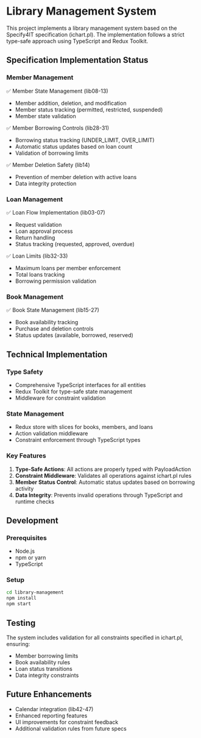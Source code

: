 # Library Management System

This project implements a library management system based on the Specify4IT specification (ichart.pl). The implementation follows a strict type-safe approach using TypeScript and Redux Toolkit.

## Specification Implementation Status

### Member Management
✅ Member State Management (lib08-13)
- Member addition, deletion, and modification
- Member status tracking (permitted, restricted, suspended)
- Member state validation

✅ Member Borrowing Controls (lib28-31)
- Borrowing status tracking (UNDER_LIMIT, OVER_LIMIT)
- Automatic status updates based on loan count
- Validation of borrowing limits

✅ Member Deletion Safety (lib14)
- Prevention of member deletion with active loans
- Data integrity protection

### Loan Management
✅ Loan Flow Implementation (lib03-07)
- Request validation
- Loan approval process
- Return handling
- Status tracking (requested, approved, overdue)

✅ Loan Limits (lib32-33)
- Maximum loans per member enforcement
- Total loans tracking
- Borrowing permission validation

### Book Management
✅ Book State Management (lib15-27)
- Book availability tracking
- Purchase and deletion controls
- Status updates (available, borrowed, reserved)

## Technical Implementation

### Type Safety
- Comprehensive TypeScript interfaces for all entities
- Redux Toolkit for type-safe state management
- Middleware for constraint validation

### State Management
- Redux store with slices for books, members, and loans
- Action validation middleware
- Constraint enforcement through TypeScript types

### Key Features
1. **Type-Safe Actions**: All actions are properly typed with PayloadAction
2. **Constraint Middleware**: Validates all operations against ichart.pl rules
3. **Member Status Control**: Automatic status updates based on borrowing activity
4. **Data Integrity**: Prevents invalid operations through TypeScript and runtime checks

## Development

### Prerequisites
- Node.js
- npm or yarn
- TypeScript

### Setup
```bash
cd library-management
npm install
npm start
```

## Testing
The system includes validation for all constraints specified in ichart.pl, ensuring:
- Member borrowing limits
- Book availability rules
- Loan status transitions
- Data integrity constraints

## Future Enhancements
- Calendar integration (lib42-47)
- Enhanced reporting features
- UI improvements for constraint feedback
- Additional validation rules from future specs
